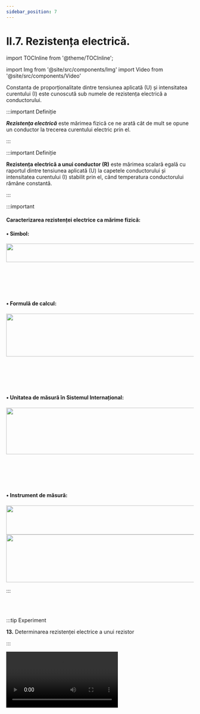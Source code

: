 ```yaml
---
sidebar_position: 7
---
```


# II.7. Rezistența electrică.



import TOCInline from '@theme/TOCInline';

<TOCInline toc={toc} />



import Img from '@site/src/components/Img'
import Video from '@site/src/components/Video'




Constanta de proporționalitate dintre tensiunea aplicată (U) și intensitatea curentului (I) este cunoscută sub numele de rezistența electrică a conductorului.




:::important Definiție


_**Rezistenţa electrică**_ este mărimea fizică ce ne arată cât de mult se opune un conductor la trecerea curentului electric prin el.


:::


:::important Definiție


**Rezistența electrică a unui conductor (R)** este mărimea scalară egală cu raportul dintre tensiunea aplicată (U) la capetele conductorului și intensitatea curentului (I) stabilit prin el, când temperatura conductorului rămâne constantă.


:::






:::important

#### Caracterizarea rezistenței electrice ca mărime fizică:

#### •	Simbol: 


<Img className="img-responsive4" src="fizica/clasa8/capitolul2/2_2_4_Poza0_0_SimbolRezistenta.jpg" width="1000" height="50" />

<br></br>
<br></br>


#### •	Formulă de calcul: 

<Img className="img-responsive4" src="fizica/clasa8/capitolul2/2_2_4_Poza0_FormulaCalculRezistenta_vers2.jpg" width="1000" height="115" />

<br></br>
<br></br>

#### •	Unitatea de măsură în Sistemul Internațional: 

<Img className="img-responsive4" src="fizica/clasa8/capitolul2/2_2_4_Poza0bis_UnitateMasuraRezistenta_vers3.jpg" width="1000" height="125" />

<br></br>
<br></br>


#### •	Instrument de măsură: 

<Img className="img-responsive4" src="fizica/clasa8/capitolul2/2_2_4_Poza0bis2_InstrumentDeMasuraRezistenta.jpg" width="1000" height="78" />




<Img className="img-responsive4" src="fizica/clasa8/capitolul2/2_2_4_Poza0bis3_SimbolOhmmetru.jpg" width="1000" height="128" />





:::


<br></br>




:::tip Experiment

**13.** Determinarea rezistenței electrice a unui rezistor

:::

<Video src="https://www.youtube.com/embed/af5d8dqasPU" />

<br></br>

**Materiale necesare:** sursă de tensiune variabilă (baterii electrice de diferite tensiuni electromotoare), rezistor de 50 Ω (poți folosi un beculeț), fire de legătură, ampermetru, voltmetru (multimetru).


**Descrierea experimentului:**
 
- Leagă rezistorul în serie cu bateria de 1,5 V și cu ampermetrul. 

- Măsoară intensitatea curentului electric ce trece prin rezistor.

- Leagă rezistorul în serie cu bateria de 1,5 V și măsoară tensiunea la bornele rezistorului, legând în paralel voltmetrul la rezistor.

- Repetă măsurătorile, schimbând bateria de 1,5 V cu una de 3 V, respectiv de 9 V. 

- Trece datele în următorul tabel:

<Img className="img-responsive4" src="fizica/clasa8/capitolul2/2_2_4_Poza1_Experiment13_TabelDate_vers2.jpg" width="1000" height="142" />

- Reprezintă graficul tensiunii în funcție de intensitate. 

- Ce observi ?

<Img className="img-responsive4" src="fizica/clasa8/capitolul2/2_2_4_Poza1bis_Experiment13_SchemaCircuit_vers2.jpg" width="1000" height="744" />


:::note Observaţie

Raportul dintre tensiunea la bornele rezistorului și intensitatea curentului ce trece prin acesta este constant.



:::


**Concluzia experimentului:**

Constanta de proporționalitate dintre tensiune și intensitate este rezistența electrică a conductorului respectiv.


<Img className="img-responsive4" src="fizica/clasa8/capitolul2/2_2_4_Poza2_Experiment13_Grafic_vers2.jpg" width="1000" height="619" />



<br></br>
<br></br>



:::tip Experiment

**14.** De cine depinde rezistența unui conductor

:::

<Video src="https://www.youtube.com/embed/GCgHT_T-KUY" />

<br></br>

**Materiale necesare:** baterie electrică, fire de legătură, beculeț, 2 mine de grafit una subțire și una mai groasă, conductor de cupru, conductor de fier, voltmetru.


**Descrierea experimentului (Partea 1):**
 
- Leagă beculețul la baterie și intercalează la capetele acestui circuit un conductor de cupru. 

- Măsoară tensiunea la bornele conductorului.

- Repetă și pentru alte conductoare din alte materiale (fier, grafit) care să aibă aceeași lungime și grosime cu cel de cupru.
 
- Ce observi ?


:::note Observaţie (Partea 1)

Tensiunea la bornele conductoarelor a crescut de la cupru, la fier, fiind cea mai mare la grafit. Cum intensitatea curentului este aceeași în toate aceste trei cazuri, înseamnă că rezistența acestor conductoare a crescut, cea mai mică fiind a cuprului și cea mai mare a grafitului.



:::





**Descrierea experimentului (Partea 2):**
 
- Leagă beculețul la baterie și intercalează la capetele acestui circuit un conductor de grafit, cu o lungime mică. Măsoară tensiunea la bornele conductorului.

- Repetă și pentru alte lungimi mai mari ale minei de grafit.
 
- Ce observi ?


:::note Observaţie (Partea 2)

Tensiunea la bornele conductoarelor a crescut de la mina de grafit cu cea mai mică lungime până mina de grafit cu cea mai mare lungime. Cum intensitatea curentului este aceeași în toate aceste trei cazuri, înseamnă că rezistența acestor conductoare a crescut odată cu lungimea conductorului de grafitului.



:::




**Descrierea experimentului (Partea 3):**
 
- Leagă beculețul la baterie și intercalează la capetele acestui circuit un conductor de grafit subțire. Măsoară tensiunea la bornele conductorului.

- Repetă și pentru alte grosimi mai mari ale minei de grafit. 
 
- Ce observi ?


:::note Observaţie (Partea 3)

Tensiunea la bornele conductoarelor a scăzut de la mina de grafit cu cea mai mică grosime până la mina de grafit cu cea mai mare grosime. Cum intensitatea curentului este aceeași în toate aceste trei cazuri, înseamnă că rezistența acestor conductoare a crescut odată cu scăderea ariei secțiunii transversale (grosimii) conductorului de grafitului.

Când rezistența conductorului din circuit crește, scade luminozitatea becului, deoarece crește căderea de tensiune la capetele conductorului și scade căderea de tensiune la bornele becului.




:::







**Concluzia experimentului:**

Rezistenţa unui conductor depinde de:

a) materialul din care este confecţionat. Astfel, conductoarele sunt de două categorii: 

- Bune conductoare (exemple: argintul, cuprul, aurul, aluminiul), care au rezistenţa mică.

- Slab (greu) conductoare (exemple: fierul, wolframul, nichelina, manganina, grafitul etc.), care au rezistenţa mare.

b) de lungimea lui (cu cât lungimea conductorului e mai mare, cu atât şi rezistenţa lui e mai mare).
 
c) de aria secțiunii transversale (cu cât aria secțiunii transversale a conductorului este mai mare, cu atât el are rezistenţa mai mică).





:::important

Dependența rezistenței electrice de natura și de dimensiunile conductorului este:


<Img className="img-responsive4" src="fizica/clasa8/capitolul2/2_2_4_Poza3_Experiment14_FormulaRezistivitatii_vers2.jpg" width="1000" height="146" />


unde ρ este **rezistivitatea electrică** a materialului conductor:


<Img className="img-responsive4" src="fizica/clasa8/capitolul2/2_2_4_Poza4_Experiment14_UnitateaDeMasuraARezistivitatii.jpg" width="1000" height="90" />




:::




:::note Observaţie (Partea 3)

**- Rezistivitatea electrică a materialului conductor depinde numai de natura materialului din care este confecționat rezistorul. Astfel conductoarele au rezistivitatea cuprinsă în intervalul 10<sup>-8</sup> – 10<sup>-5</sup> Ωm, semiconductorii între 10<sup>-3</sup> – 10<sup>7</sup> Ωm, iar izolatoarele între 10<sup>8</sup> – 10<sup>20</sup> Ωm.**


Cu cât rezistivitatea unui material este mai mică, cu atât el are rezistența mai mică și se opune mai puțin la trecerea curentului electric prin el. Iată câteva exemple de rezistivități electrice la temperatura de 20°C:

  - Argint: 1,59 ∙ 10<sup>-8</sup> Ω ∙ m

  - Cupru: 1,68 ∙ 10<sup>-8</sup> Ω ∙ m
  
  - Aur: 2,44 ∙ 10<sup>-8</sup> Ω ∙ m
  
  - Aluminiu: 2,82 ∙ 10<sup>-8</sup> Ω ∙ m
  
  - Wolfram: 5,47 ∙ 10<sup>-8</sup> Ω ∙ m
  
  - Fier: 9,71 ∙ 10<sup>-8</sup> Ω ∙ m
  
  - Platină: 10,6 ∙ 10<sup>-8</sup> Ω ∙ m
  
  - Mercur: 95,8 ∙ 10<sup>-8</sup> Ω ∙ m
  
  - Nichelină: 4,2 ∙ 10<sup>-7</sup> Ω ∙ m






**- Rezistența electrică a conductoarelor (metale) crește atunci când temperatura crește.**

**- Rezistența electrică a unor materiale precum nemetalele (grafitul și semiconductorii germaniul și siliciul) scade atunci când temperatura crește. Ele se numesc semiconductori.**

**- Rezistența electrică a conductorului depinde și ea de temperatură după următoarea relație:**

**R = R<sub>0</sub> (1+αt)**

- Supraconductibilitatea este un fenomen în care rezistența electrică a unui material conductor devine zero, dacă temperatura sa este mai mică decât o anumită valoare specifică materialului, numită temperatură critică. 

- De exemplu: rezistența electrice a mercurului sub o temperatură, apropiată de temperatura heliului lichid ( 4,2 K = - 267°C ) este zero. 




:::




:::caution Aplicațiile supraconductibilității : 

- Magneți supraconductori și cabluri supraconductoare în acceleratoarele de particule.

- Bobine realizate din materiale supraconductoare, care pot genera câmpuri magnetice foarte mari.

- Transport de energie - Trenurile MAGLEV de mare viteză.

- Biomagnetism: aparatură de rezonanță magnetică (computer tomograf)

- Domeniul informaticii: se speculează apariția unor microprocesoare cu o frecvență de 4000 de ori mai mare decât o au procesoarele actuale



:::




<br></br>
<br></br>





:::tip Experiment

**15.** Cât este rezistența corpului omenesc

:::

<Video src="https://www.youtube.com/embed/vNcNAvRd5xc" />

<br></br>

**Materiale necesare:** multimetru (ohmmetru).


**Descrierea experimentului:**
 
- Comută butonul multimetrului pe scala ohm ( Ω ) la 2000 k.

- Strânge vârful conectorilor ohmmetrului în fiecare mână.

- Citește valoarea rezistenței electrice a corpului tău



:::note Observaţie

Rezistența electrică se poate măsura direct cu ohmmetrul.



:::


**Concluzia experimentului:**

Valoarea rezistenţei electrice a corpului uman are valori diferite şi depinde de ţesutul muscular, sistemul osos, aparatul circulator, organele interne, de sistemul nervos şi de procesele biofizice şi biochimice care au loc în organism. 

Rezistenţa electrică totală a corpului uman depinde de rezistenţa electrică a stratului din piele. 








:::caution Problemă rezolvată


1) Printr-un conductor trece un curent electric de 0,3 A, având la capete o tensiune de 24 V. Află rezistența conductorului.


#### Rezolvare :

- Scriem datele problemei:

  - U = 24 V
  
  - I = 0,3 A
  
  - R = ?

- Scriem formula rezistenței electrice :


<Img className="img-responsive4" src="fizica/clasa8/capitolul2/2_2_4_Poza5_Rezolvare_ProblemaModel1.jpg" width="1000" height="118" />


:::



<br></br>
<br></br>
<br></br>



